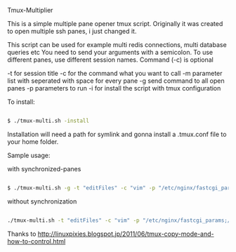 Tmux-Multiplier

This is a simple multiple pane opener tmux script.
Originally it was created to open multiple ssh panes, 
i just changed it. 

 
This script can be used for example multi redis connections, multi database queries etc
You need to send your arguments with a semicolon.
To use different panes, use different session names.
Command (-c) is optional

-t for session title
-c for the command what you want to call
-m parameter list with seperated with space for every pane
-g send command to all open panes
-p parameters to run
-i for install the script with tmux configuration

To install:

```bash

$ ./tmux-multi.sh -install

```

Installation will need a path for symlink and gonna install a .tmux.conf file to your home folder.

Sample usage: 

with synchronized-panes

```bash

$ ./tmux-multi.sh -g -t "editFiles" -c "vim" -p "/etc/nginx/fastcgi_params;/etc/hosts"

```

without synchronization

```bash

./tmux-multi.sh -t "editFiles" -c "vim" -p "/etc/nginx/fastcgi_params;/etc/hosts"

```

Thanks to 
http://linuxpixies.blogspot.jp/2011/06/tmux-copy-mode-and-how-to-control.html


